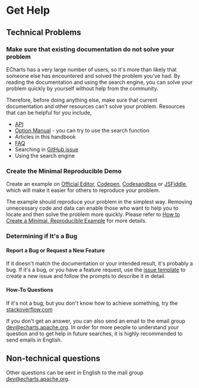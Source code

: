 # Get Help

## Technical Problems

### Make sure that existing documentation do not solve your problem

ECharts has a very large number of users, so it's more than likely that someone else has encountered and solved the problem you've had. By reading the documentation and using the search engine, you can solve your problem quickly by yourself without help from the community.

Therefore, before doing anything else, make sure that current documentation and other resources can't solve your problem. Resources that can be helpful for you include,

- [API](${mainSitePath}api.html)
- [Option Manual](${mainSitePath}option.html) - you can try to use the search function
- Articles in this handbook
- [FAQ](${mainSitePath}faq.html)
- Searching in [GitHub issue](https://github.com/apache/echarts/issues)
- Using the search engine

### Create the Minimal Reproducible Demo

Create an example on [Official Editor](${mainSitePath}examples/editor.html), [Codepen](https://codepen.io/Ovilia/pen/dyYWXWM), [Codesandbox](https://codesandbox.io/s/echarts-basic-example-template-mpfz1s) or [JSFiddle](https://jsfiddle.net/plainheart/e46ozpqj/7/), which will make it easier for others to reproduce your problem.

The example should reproduce your problem in the simplest way. Removing unnecessary code and data can enable those who want to help you to locate and then solve the problem more quickly. Please refer to [How to Create a Minimal, Reproducible Example](https://stackoverflow.com/help/minimal-reproducible-example) for more details.

### Determining if It's a Bug

#### Report a Bug or Request a New Feature

If it doesn't match the documentation or your intended result, it's probably a bug. If it's a bug, or you have a feature request, use the [issue template](https://github.com/apache/echarts/issues/new/choose) to create a new issue and follow the prompts to describe it in detail.

#### How-To Questions

If it's not a bug, but you don't know how to achieve something, try the <a href="https://stackoverflow.com">stackoverflow.com</a>

If you don't get an answer, you can also send an email to the email group [dev@echarts.apache.org](mailto:dev@echarts.apache.org). In order for more people to understand your question and to get help in future searches, it is highly recommended to send emails in English.

## Non-technical questions

Other questions can be sent in English to the mail group [dev@echarts.apache.org](mailto:dev@echarts.apache.org).
